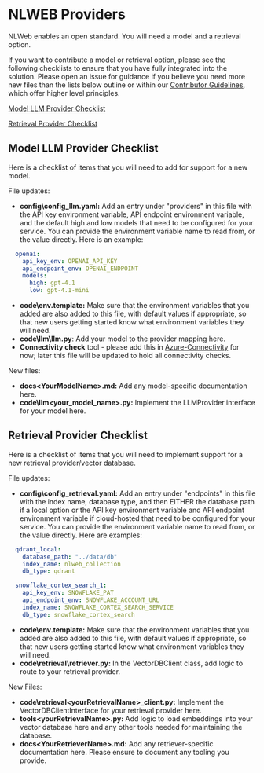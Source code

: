 # NLWEB Providers

NLWeb enables an open standard.  You will need a model and a retrieval option. 

If you want to contribute a model or retrieval option, please see the following checklists to ensure that you have fully integrated into the solution. Please open an issue for guidance if you believe you need more new files than the lists below outline or within our [Contributor Guidelines](/CONTRIBUTING.md), which offer higher level principles.

[Model LLM Provider Checklist](#model-llm-provider-checklist)

[Retrieval Provider Checklist](#retrieval-provider-checklist)

## Model LLM Provider Checklist

Here is a checklist of items that you will need to add for support for a new model.

File updates:
- **config\config_llm.yaml:** Add an entry under "providers" in this file with the API key environment variable, API endpoint environment variable, and the default high and low models that need to be configured for your service.  You can provide the environment variable name to read from, or the value directly.  Here is an example:

```yml
  openai:
    api_key_env: OPENAI_API_KEY
    api_endpoint_env: OPENAI_ENDPOINT
    models:
      high: gpt-4.1
      low: gpt-4.1-mini
```
- **code\env.template:** Make sure that the environment variables that you added are also added to this file, with default values if appropriate, so that new users getting started know what environment variables they will need.
- **code\llm\llm.py**: Add your model to the provider mapping here.
- **Connectivity check** tool - please add this in [Azure-Connectivity](../code/azure-connectivity.py) for now; later this file will be updated to hold all connectivity checks.

New files:
- **docs\<YourModelName>.md:** Add any model-specific documentation here.
- **code\llm\<your_model_name>.py:** Implement the LLMProvider interface for your model here.

## Retrieval Provider Checklist

Here is a checklist of items that you will need to implement support for a new retrieval provider/vector database.

File updates:
- **config\config_retrieval.yaml:** Add an entry under "endpoints" in this file with the index name, database type, and then EITHER the database path if a local option or the API key environment variable and API endpoint environment variable if cloud-hosted that need to be configured for your service.  You can provide the environment variable name to read from, or the value directly.  Here are examples:

```yml
  qdrant_local:
    database_path: "../data/db"
    index_name: nlweb_collection
    db_type: qdrant

  snowflake_cortex_search_1:
    api_key_env: SNOWFLAKE_PAT
    api_endpoint_env: SNOWFLAKE_ACCOUNT_URL
    index_name: SNOWFLAKE_CORTEX_SEARCH_SERVICE
    db_type: snowflake_cortex_search
```
- **code\env.template:** Make sure that the environment variables that you added are also added to this file, with default values if appropriate, so that new users getting started know what environment variables they will need.
- **code\retrieval\retriever.py:** In the VectorDBClient class, add logic to route to your retrieval provider.

New Files:
- **code\retrieval\<yourRetrievalName>_client.py:** Implement the VectorDBClientInterface for your retrieval provider here.
- **tools\<yourRetrievalName>.py:** Add logic to load embeddings into your vector database here and any other tools needed for maintaining the database.
- **docs\<YourRetrieverName>.md:** Add any retriever-specific documentation here.  Please ensure to document any tooling you provide.
